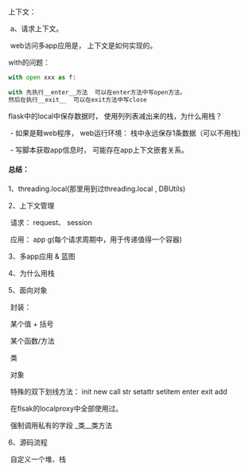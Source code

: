 上下文：

​	a、请求上下文。

​	web访问多app应用是， 上下文是如何实现的。



with的问题：

``` python
with open xxx as f:
    
with 先执行__enter__方法  可以在enter方法中写open方法。
然后在执行__exit__  可以在exit方法中写close
```



flask中的local中保存数据时， 使用列列表减出来的栈，为什么用栈？

​	- 如果是鞋web程序， web运行环境： 栈中永远保存1条数据（可以不用栈）

​	- 写脚本获取app信息时， 可能存在app上下文嵌套关系。



#### 总结：

1、threading.local(那里用到过threading.local , DBUtils)

2、上下文管理

​		请求：  request、 session

​		应用： app  g(每个请求周期中，用于传递值得一个容器)

3、多app应用  & 蓝图

4、为什么用栈

5、面向对象

​		封装：

​		某个值 + 括号

​				某个函数/方法		

​				类

​				对象

​		特殊的双下划线方法：  init new  call  str  setattr  setitem  enter  exit   add

​         	   在flsak的localproxy中全部使用过。

​		强制调用私有的字段   _类__类方法



6、源码流程

​		自定义一个堆、栈































